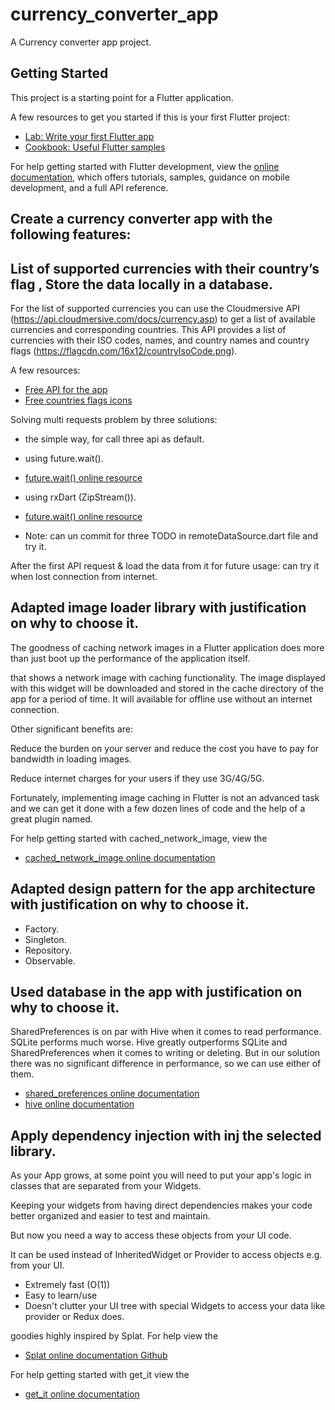 # currency_converter_app

A Currency converter app project.

## Getting Started

This project is a starting point for a Flutter application.

A few resources to get you started if this is your first Flutter project:

- [Lab: Write your first Flutter app](https://docs.flutter.dev/get-started/codelab)
- [Cookbook: Useful Flutter samples](https://docs.flutter.dev/cookbook)

For help getting started with Flutter development, view the
[online documentation](https://docs.flutter.dev/), which offers tutorials,
samples, guidance on mobile development, and a full API reference.

## Create a currency converter app with the following features:

## List of supported currencies with their country’s flag , Store the data locally in a database.

For the list of supported currencies you can use the Cloudmersive API (https://api.cloudmersive.com/docs/currency.asp) to get a list of available currencies and corresponding countries. This API provides a list of currencies with their ISO codes, names, and country names and country flags (https://flagcdn.com/16x12/countryIsoCode.png).

 A few resources:
- [Free API for the app](https://api.cloudmersive.com/docs/currency.asp)
- [Free countries flags icons](https://flagcdn.com/)
 
 Solving multi requests problem by three solutions:
  - the simple way, for call three api as default.
  - using future.wait().
  - [future.wait() online resource](https://api.flutter.dev/flutter/dart-async/Future/wait.html)
  - using rxDart (ZipStream()).
  - [future.wait() online resource](https://pub.dev/documentation/rxdart/latest/rx/ZipStream-class.html)
 
 - Note: can un commit for three TODO in remoteDataSource.dart file and try it.
 
 After the first API request & load the data from it for future usage:
 can try it when lost connection from internet.

## Adapted image loader library with justification on why to choose it.

The goodness of caching network images in a Flutter application does more than just boot up the performance of the application itself.

that shows a network image with caching functionality.
The image displayed with this widget will be downloaded and stored in the cache directory of the app for a period of time.
It will available for offline use without an internet connection.

Other significant benefits are:

Reduce the burden on your server and reduce the cost you have to pay for bandwidth in loading images.

Reduce internet charges for your users if they use 3G/4G/5G.

Fortunately, implementing image caching in Flutter is not an advanced task and we can get it done with a few dozen lines of code and the help of a great plugin named.

For help getting started with cached_network_image, view the
- [cached_network_image online documentation](https://pub.dev/packages/cached_network_image)

## Adapted design pattern for the app architecture with justification on why to choose it.

- Factory.
- Singleton.
- Repository.
- Observable.

## Used database in the app with justification on why to choose it.

SharedPreferences is on par with Hive when it comes to read performance. SQLite performs much worse.
Hive greatly outperforms SQLite and SharedPreferences when it comes to writing or deleting.
But in our solution there was no significant difference in performance, so we can use either of them.

- [shared_preferences online documentation](https://pub.dev/packages/shared_preferences)
- [hive online documentation](https://pub.dev/packages/hive)


## Apply dependency injection with inj the selected library.

As your App grows, at some point you will need to put your app's logic in classes that are separated from your Widgets.

Keeping your widgets from having direct dependencies makes your code better organized and easier to test and maintain.

But now you need a way to access these objects from your UI code.

It can be used instead of InheritedWidget or Provider to access objects e.g. from your UI.

- Extremely fast (O(1))
- Easy to learn/use
- Doesn't clutter your UI tree with special Widgets to access your data like provider or Redux does.

goodies highly inspired by Splat.
For help view the
- [Splat online documentation Github](https://github.com/reactiveui/splat)

For help getting started with get_it view the
- [get_it online documentation](https://pub.dev/packages/get_it)

